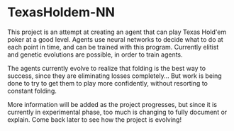 # TexasHoldem-NN

This project is an attempt at creating an agent that can play Texas Hold'em poker at a good level. Agents use neural networks to decide what to do at each point in time, and can be trained with this program. Currently elitist and genetic evolutions are possible, in order to train agents.

The agents currently evolve to realize that folding is the best way to success, since they are eliminating losses completely... But work is being done to try to get them to play more confidently, without resorting to constant folding.

More information will be added as the project progresses, but since it is currently in experimental phase, too much is changing to fully document or explain. Come back later to see how the project is evolving!
